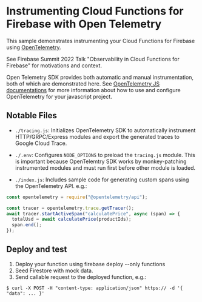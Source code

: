 # Instrumenting Cloud Functions for Firebase with Open Telemetry

This sample demonstrates instrumenting your Cloud Functions for Firebase using [OpenTelemetry](https://opentelemetry.io).

See Firebase Summit 2022 Talk "Observability in Cloud Functions for Firebase" for motivations and context.

Open Telemetry SDK provides both automatic and manual instrumentation, both of which are demonstrated here. See [OpenTelemetry JS documentations](https://opentelemetry.io/docs/instrumentation/js/) for more information about how to use and configure OpenTelemetry for your javascript project.

## Notable Files

- `./tracing.js`: Initializes OpenTelemetry SDK to automatically instrument HTTP/GRPC/Express modules and export the generated traces to Google Cloud Trace.

- `./.env`: Configures `NODE_OPTIONS` to preload the `tracing.js` module. This is important because OpenTelemtry SDK works by monkey-patching instrumented modules and must run first before other module is loaded.

- `./index.js`: Includes sample code for generating custom spans using the OpenTelemetry API. e.g.:

```js
const opentelemetry = require("@opentelemetry/api");

const tracer = opentelemetry.trace.getTracer();
await tracer.startActiveSpan("calculatePrice", async (span) => {
  totalUsd = await calculatePrice(productIds);
  span.end();
});
```

## Deploy and test

1. Deploy your function using firebase deploy --only functions
2. Seed Firestore with mock data.
3. Send callable request to the deployed function, e.g.:

```
$ curl -X POST -H "content-type: application/json" https:// -d '{ "data": ... }'
```
